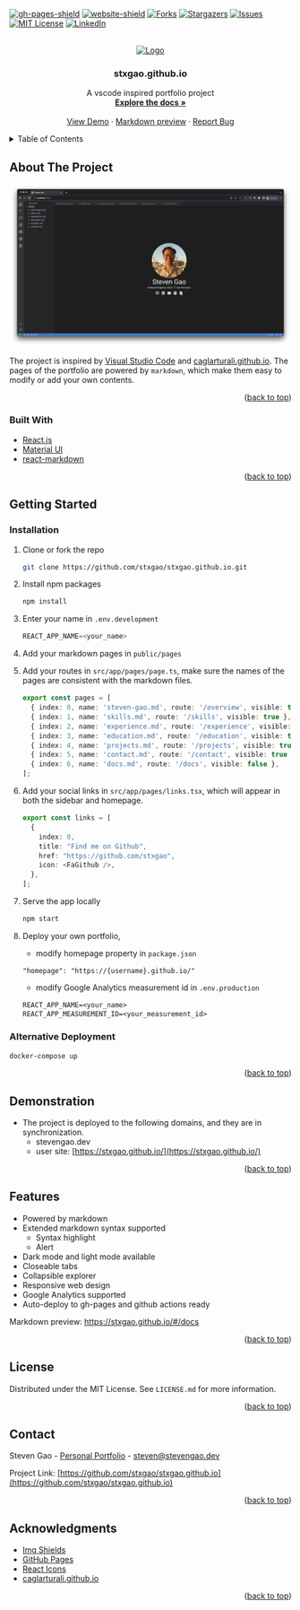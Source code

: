 <div id="top"></div>

<!-- PROJECT SHIELDS -->
[![gh-pages-shield]][gh-pages-url]
[![website-shield]][website-url]
[![Forks][forks-shield]][forks-url]
[![Stargazers][stars-shield]][stars-url]
[![Issues][issues-shield]][issues-url]
[![MIT License][license-shield]][license-url]
[![LinkedIn][linkedin-shield]][linkedin-url]



<!-- PROJECT LOGO -->
<br />
<div align="center">
  <a href="https://github.com/stxgao/stxgao.github.io">
    <img src="./src/static/logo.svg" alt="Logo" width="80" >
  </a>

<h3 align="center">stxgao.github.io</h3>

  <p align="center">
    A vscode inspired portfolio project
    <br />
    <a href="https://github.com/stxgao/stxgao.github.io/blob/main/README.md"><strong>Explore the docs »</strong></a>
    <br />
    <br />
    <a href="https://stxgao.github.io/">View Demo</a>
    ·
    <a href="https://stxgao.github.io/#/docs">Markdown preview</a>
    ·
    <a href="https://github.com/stxgao/stxgao.github.io/issues">Report Bug</a>
  </p>
</div>



<!-- TABLE OF CONTENTS -->
<details>
  <summary>Table of Contents</summary>
  <ol>
    <li>
      <a href="#about-the-project">About The Project</a>
      <ul>
        <li><a href="#built-with">Built With</a></li>
      </ul>
    </li>
    <li>
      <a href="#getting-started">Getting Started</a>
      <ul>        
        <li><a href="#installation">Installation</a></li>
      </ul>
    </li>
    <li><a href="#demonstration">Demonstration</a></li> 
    <li><a href="#features">Features</a></li>        
    <li><a href="#license">License</a></li>
    <li><a href="#contact">Contact</a></li>
    <li><a href="#acknowledgments">Acknowledgments</a></li>
  </ol>
</details>



<!-- ABOUT THE PROJECT -->
## About The Project

[![Product Name Screen Shot][product-screenshot]](https://stxgao.github.io/)

The project is inspired by [Visual Studio Code](https://github.com/microsoft/vscode) and [caglarturali.github.io](https://github.com/caglarturali/caglarturali.github.io). The pages of the portfolio are powered by `markdown`, which make them easy to modify or add your own contents.

<p align="right">(<a href="#top">back to top</a>)</p>

### Built With

* [React.js](https://reactjs.org/)
* [Material UI](https://github.com/mui/material-ui)
* [react-markdown](https://github.com/remarkjs/react-markdown)

<p align="right">(<a href="#top">back to top</a>)</p>


<!-- GETTING STARTED -->
## Getting Started

### Installation

1. Clone or fork the repo
   ```sh
   git clone https://github.com/stxgao/stxgao.github.io.git
   ```
2. Install npm packages
   ```sh
   npm install
   ```
3. Enter your name in `.env.development`
   ```js
   REACT_APP_NAME=<your_name>
   ```
4. Add your markdown pages in `public/pages`
5. Add your routes in `src/app/pages/page.ts`, make sure the names of the pages are consistent with the markdown files.
    ```ts
    export const pages = [
      { index: 0, name: 'steven-gao.md', route: '/overview', visible: true },
      { index: 1, name: 'skills.md', route: '/skills', visible: true },
      { index: 2, name: 'experience.md', route: '/experience', visible: true },
      { index: 3, name: 'education.md', route: '/education', visible: true },
      { index: 4, name: 'projects.md', route: '/projects', visible: true },
      { index: 5, name: 'contact.md', route: '/contact', visible: true },
      { index: 6, name: 'docs.md', route: '/docs', visible: false },  
    ];
    ```
6. Add your social links in `src/app/pages/links.tsx`, which will appear in both the sidebar and homepage.
    ```ts
    export const links = [
      {
        index: 0,
        title: "Find me on Github",
        href: "https://github.com/stxgao",
        icon: <FaGithub />,
      },
    ];
    ```
7. Serve the app locally
   ```sh
   npm start
   ```   
8. Deploy your own portfolio,  
   - modify homepage property in `package.json` 
   ```
   "homepage": "https://{username}.github.io/"
   ```

   - modify Google Analytics measurement id in `.env.production`
   ```
   REACT_APP_NAME=<your_name>
   REACT_APP_MEASUREMENT_ID=<your_measurement_id>   
   ```

### Alternative Deployment
```
docker-compose up
```

<p align="right">(<a href="#top">back to top</a>)</p>

## Demonstration

- The project is deployed to the following domains, and they are in synchronization.
  - stevengao.dev
  - user site: [https://stxgao.github.io/](https://stxgao.github.io/)

<p align="right">(<a href="#top">back to top</a>)</p>

<!-- USAGE EXAMPLES -->
## Features

- Powered by markdown
- Extended markdown syntax supported
  - Syntax highlight
  - Alert
- Dark mode and light mode available
- Closeable tabs
- Collapsible explorer
- Responsive web design
- Google Analytics supported
- Auto-deploy to gh-pages and github actions ready

Markdown preview: https://stxgao.github.io/#/docs

<p align="right">(<a href="#top">back to top</a>)</p>

<!-- LICENSE -->
## License

Distributed under the MIT License. See `LICENSE.md` for more information.

<p align="right">(<a href="#top">back to top</a>)</p>



<!-- CONTACT -->
## Contact

Steven Gao - [Personal Portfolio](https://stxgao.github.io/) - steven@stevengao.dev

Project Link: [https://github.com/stxgao/stxgao.github.io](https://github.com/stxgao/stxgao.github.io)

<p align="right">(<a href="#top">back to top</a>)</p>



<!-- ACKNOWLEDGMENTS -->
## Acknowledgments

* [Img Shields](https://shields.io)
* [GitHub Pages](https://pages.github.com)
* [React Icons](https://react-icons.github.io/react-icons/search)
* [caglarturali.github.io](https://github.com/caglarturali/caglarturali.github.io)

<p align="right">(<a href="#top">back to top</a>)</p>

<!-- MARKDOWN LINKS & IMAGES -->
<!-- https://www.markdownguide.org/basic-syntax/#reference-style-links -->
[forks-shield]: https://img.shields.io/github/forks/stxgao/stxgao.github.io
[forks-url]: https://github.com/stxgao/stxgao.github.io/network/members
[stars-shield]: https://img.shields.io/github/stars/stxgao/stxgao.github.io
[stars-url]: https://github.com/stxgao/stxgao.github.io/stargazers
[issues-shield]: https://img.shields.io/github/issues/stxgao/stxgao.github.io
[issues-url]: https://github.com/stxgao/stxgao.github.io/issues
[license-shield]: https://img.shields.io/github/license/stxgao/stxgao.github.io
[license-url]: https://github.com/stxgao/stxgao.github.io/blob/master/LICENSE.md
[linkedin-shield]: https://img.shields.io/badge/-LinkedIn-black.svg?style=flat&logo=linkedin&colorB=555
[linkedin-url]: https://www.linkedin.com/in/stxgao/
[product-screenshot]: ./src/static/screenshot.png
[gh-pages-shield]: https://img.shields.io/github/deployments/stxgao/stxgao.github.io/github-pages
[gh-pages-url]: https://github.com/stxgao/stxgao.github.io/deployments
[website-shield]:https://img.shields.io/website?url=https%3A%2F%2Fstxgao.github.io%2F
[website-url]: https://stxgao.github.io/